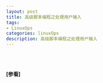 ```yaml
---
layout: post
title: 高级脚本编程之处理用户输入
tags:
- LinuxOps
categories: linuxOps
description: 高级脚本编程之处理用户输入
---
```








<!-- more -->








<br />
<br />

**[参看]**






<br />
<br />
<br />


